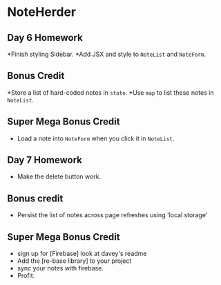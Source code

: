 # NoteHerder

## Day 6 Homework

*Finish styling Sidebar.
*Add JSX and style to `NoteList` and `NoteForm`.

## Bonus Credit

*Store a list of hard-coded notes in `state`.
*Use `map` to list these notes in `NoteList`.


## Super Mega Bonus Credit

* Load a note into `NoteForm` when you click it in `NoteList`.

## Day 7 Homework

* Make the delete button work. 

## Bonus credit 

* Persist the list of notes across page refreshes using 'local storage' 

## Super Mega Bonus Credit 

* sign up for [Firebase]  look at davey's readme
* Add the [re-base library] to your project 
* sync your notes with firebase. 
* Profit.
